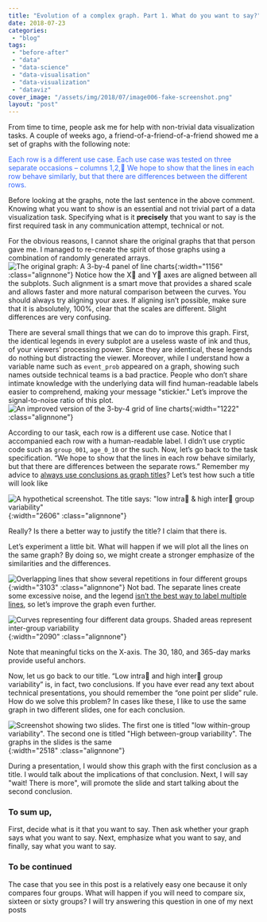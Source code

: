 ```yaml
---
title: "Evolution of a complex graph. Part 1. What do you want to say?"
date: 2018-07-23
categories: 
 - "blog"
tags: 
 - "before-after"
 - "data"
 - "data-science"
 - "data-visualisation"
 - "data-visualization"
 - "dataviz"
cover_image: "/assets/img/2018/07/image006-fake-screenshot.png"
layout: "post"
---
```


From time to time, people ask me for help with non-trivial data visualization tasks. A couple of weeks ago, a friend-of-a-friend-of-a-friend showed me a set of graphs with the following note:

<span style="color:#3366ff;">Each row is a different use case. Each use case was tested on three separate occasions – columns 1,2, We hope to show that the lines in each row behave similarly, but that there are differences between the different rows.</span>

Before looking at the graphs, note the last sentence in the above comment. Knowing what you want to show is an essential and not trivial part of a data visualization task. Specifying what is it **precisely** that you want to say is the first required task in any communication attempt, technical or not.

For the obvious reasons, I cannot share the original graphs that that person gave me. I managed to re-create the spirit of those graphs using a combination of randomly generated arrays.
![The original graph: A 3-by-4 panel of line charts](/assets/img/2018/07/image001-before.png){:width="1156" :class="alignnone"}
Notice how the X and Y axes are aligned between all the subplots. Such alignment is a smart move that provides a shared scale and allows faster and more natural comparison between the curves. You should always try aligning your axes. If aligning isn’t possible, make sure that it is absolutely, 100%, clear that the scales are different. Slight differences are very confusing.

There are several small things that we can do to improve this graph. First, the identical legends in every subplot are a useless waste of ink and thus, of your viewers' processing power. Since they are identical, these legends do nothing but distracting the viewer. Moreover, while I understand how a variable name such as `event_prob` appeared on a graph, showing such names outside technical teams is a bad practice. People who don’t share intimate knowledge with the underlying data will find human-readable labels easier to comprehend, making your message "stickier."
Let’s improve the signal-to-noise ratio of this plot.
![An improved version of the 3-by-4 grid of line charts](/assets/img/2018/07/image002-improved-signal-to-noise.png){:width="1222" :class="alignnone"}

According to our task, each row is a different use case. Notice that I accompanied each row with a human-readable label. I didn’t use cryptic code such as `group_001`, `age_0_10` or the such.
Now, let’s go back to the task specification. “We hope to show that the lines in each row behave similarly, but that there are differences between the separate rows.” Remember my advice to [always use conclusions as graph titles](http://gorelik.net/2018/06/25/c-for-conclusion/)? Let’s test how such a title will look like

![A hypothetical screenshot. The title says: "low intra & high inter group variability"](/assets/img/2018/07/image003-hypothetic-screenshot.png){:width="2606" :class="alignnone"}

Really? Is there a better way to justify the title? I claim that there is.

Let’s experiment a little bit. What will happen if we will plot all the lines on the same graph? By doing so, we might create a stronger emphasize of the similarities and the differences.

![Overlapping lines that show several repetitions in four different groups](/assets/img/2018/07/image004-overlapping-curves.png){:width="3103" :class="alignnone"}
Not bad. The separate lines create some excessive noise, and the legend [isn’t the best way to label multiple lines](http://gorelik.net/2017/04/12/chart-legends-and-the-muttonchops/), so let’s improve the graph even further.

![Curves representing four different data groups. Shaded areas represent inter-group variability](/assets/img/2018/07/image005-improved.png){:width="2090" :class="alignnone"}

Note that meaningful ticks on the X-axis. The 30, 180, and 365-day marks provide useful anchors.

Now, let us go back to our title. “Low intra and high inter group variability” is, in fact, two conclusions. If you have ever read any text about technical presentations, you should remember the “one point per slide” rule. How do we solve this problem? In cases like these, I like to use the same graph in two different slides, one for each conclusion.

![Screenshot showing two slides. The first one is titled "low within-group variability". The second one is titled "High between-group variability". The graphs in the slides is the same](/assets/img/2018/07/image006-fake-screenshot.png){:width="2518" :class="alignnone"}

During a presentation, I would show this graph with the first conclusion as a title. I would talk about the implications of that conclusion. Next, I will say "wait! There is more", will promote the slide and start talking about the second conclusion.

### To sum up,

First, decide what is it that you want to say. Then ask whether your graph says what you want to say. Next, emphasize what you want to say, and finally, say what you want to say.

### To be continued

The case that you see in this post is a relatively easy one because it only compares four groups. What will happen if you will need to compare six, sixteen or sixty groups? I will try answering this question in one of my next posts
